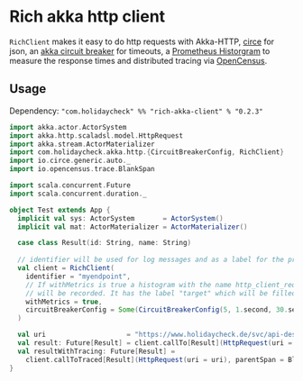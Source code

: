 # Rich akka http client

`RichClient` makes it easy to do http requests with Akka-HTTP, [circe](https://github.com/circe/circe) for json, 
an [akka circuit breaker](https://doc.akka.io/docs/akka/current/common/circuitbreaker.html) for timeouts,
a [Prometheus Historgram](https://prometheus.io/docs/practices/histograms/) to measure the response times 
and distributed tracing via [OpenCensus](https://github.com/census-ecosystem/opencensus-scala).

## Usage

Dependency: `"com.holidaycheck" %% "rich-akka-client" % "0.2.3"`

```scala
import akka.actor.ActorSystem
import akka.http.scaladsl.model.HttpRequest
import akka.stream.ActorMaterializer
import com.holidaycheck.akka.http.{CircuitBreakerConfig, RichClient}
import io.circe.generic.auto._
import io.opencensus.trace.BlankSpan

import scala.concurrent.Future
import scala.concurrent.duration._

object Test extends App {
  implicit val sys: ActorSystem       = ActorSystem()
  implicit val mat: ActorMaterializer = ActorMaterializer()

  case class Result(id: String, name: String)
  
  // identifier will be used for log messages and as a label for the prometheus metric
  val client = RichClient(
    identifier = "myendpoint",
    // If withMetrics is true a histogram with the name http_client_request_duration_seconds
    // will be recorded. It has the label "target" which will be filled with the identifier.
    withMetrics = true,
    circuitBreakerConfig = Some(CircuitBreakerConfig(5, 1.second, 30.seconds))
  )

  val uri                    = "https://www.holidaycheck.de/svc/api-destination/v3/destination/7de062f4-676c-3e2b-ad4a-12fd69afbeb6"
  val result: Future[Result] = client.callTo[Result](HttpRequest(uri = uri))
  val resultWithTracing: Future[Result] =
    client.callToTraced[Result](HttpRequest(uri = uri), parentSpan = BlankSpan.INSTANCE)
}
```